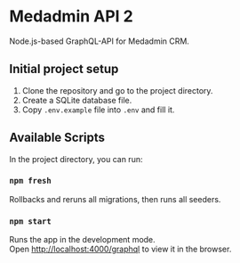 # Medadmin API 2
Node.js-based GraphQL-API for Medadmin CRM.

## Initial project setup

1. Clone the repository and go to the project directory.
2. Create a SQLite database file.
3. Copy `.env.example` file into `.env` and fill it.

## Available Scripts
In the project directory, you can run:

### `npm fresh`

Rollbacks and reruns all migrations, then runs all seeders.

### `npm start`

Runs the app in the development mode.<br />
Open [http://localhost:4000/graphql](http://localhost:4000/graphql) to view it in the browser.
